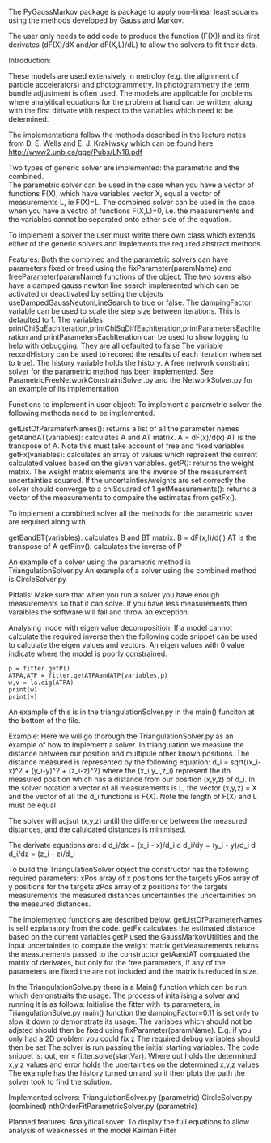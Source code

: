 The PyGaussMarkov package is package to apply non-linear least squares using the methods developed by Gauss and Markov.

The user only needs to add code to produce the function (F(X)) and its first derivates (dF(X)/dX and/or dF(X,L)/dL) to allow the solvers to fit their data.

Introduction:

These models are used extensively in metroloy (e.g. the alignment of particle accelerators) and photogrammetry. In photogrammetry the term bundle adjustment is often used.
The models are applicable for problems where analyitical equations for the problem at hand can be written, along with the first dirivate with respect to the variables which need to be determined.

The implementations follow the methods described in the lecture notes from D. E. Wells and E. J. Krakiwsky which can be found here http://www2.unb.ca/gge/Pubs/LN18.pdf

Two types of generic solver are implemented: the parametric and the combined.  
The parametric solver can be used in the case when you have a vector of functions F(X), which have variables vector X, equal a vector of measurements L, ie F(X)=L.
The combined solver can be used in the case when you have a vectro of functions F(X,L)=0, i.e. the measurements and the variables cannot be separated onto either side of the equation.

To implement a solver the user must wirite there own class which extends either of the generic solvers and implements the required abstract methods.

Features:
Both the combined and the parametric solvers can have parameters fixed or freed using the fixParameter(paramName) and freeParameter(paramName) functions of the object. 
The two sovers also have a damped gauss newton line search implemented which can be activated or deactivated by setting the objects useDampedGaussNeutonLineSearch to true or false.
The dampingFactor variable can be used to scale the step size between iterations. This is defaulted to 1.
The variables printChiSqEachIteration,printChiSqDiffEachIteration,printParametersEachIteration and printParametersEachIteration can be used to show logging to help with debugging. They are all defaulted to false
The variable recordHistory can be used to recored the results of each iteration (when set to true). The history variable holds the history.
A free network constraint solver for the parametric method has been implemented. See ParametricFreeNetworkConstraintSolver.py and the NetworkSolver.py for an example of its implementation

Functions to implement in user object:
To implement a parametric solver the following methods need to be implemented.

getListOfParameterNames(): returns a list of all the parameter names
getAandAT(variables): calculates A and AT matrix. A = dF(x)/d(x) AT is the transpose of A. Note this must take account of free and fixed variables
getFx(variables): calculates an array of values which represent the current calculated values based on the given variables.
getP(): returns the weight matrix. The weight matrix elements are the inverse of the measurement uncertainties squared. If the uncertainties/weights are set correctly the solver should converge to a chiSquared of 1
getMeasurements(): returns a vector of the measurements to compaire the estimates from getFx().
   
To implement a combined solver all the methods for the parametric sover are required along with.
    
getBandBT(variables): calculates B and BT matrix. B = dF(x,l)/d(l) AT is the transpose of A
getPinv(): calculates the inverse of P

An example of a solver using the parametric method is TriangulationSolver.py
An example of a solver using the combined method is CircleSolver.py

Pitfalls:
Make sure that when you run a solver you have enough measurements so that it can solve. If you have less measurements then varaibles the software will fail and throw an exception.

Analysing mode with eigen value decomposition:
If a model cannot calculate the required inverse then the following code snippet can be used to calculate the eigen values and vectors. An eigen values with 0 value indicate where the model is poorly constrained.
    
    p = fitter.getP() 
    ATPA,ATP = fitter.getATPAandATP(variables,p)
    w,v = la.eig(ATPA)
    print(w)
    print(v)   
    
An example of this is in the triangulationSolver.py in the main() funciton at the bottom of the file.

Example:
Here we will go thorough the TriangulationSolver.py as an example of how to implement a solver.
In triangulation we measure the distance between our position and multipule other known positions. The distance measured is represented by the following equation:
d_i = sqrt((x_i-x)^2 + (y_i-y)^2 + (z_i-z)^2)
where the (x_i,y_i,z_i) represent the ith measured position which has a distance from our position (x,y,z) of d_i.
In the solver notation a vector of all measurements is L, the vector (x,y,z) = X and the vector of all the d_i functions is F(X). Note the length of F(X) and L must be equal

The solver will adjsut (x,y,z) untill the difference between the measured distances, and the calulcated distances is minimised.

The derivate equations are:
d d_i/dx = (x_i - x)/d_i
d d_i/dy = (y_i - y)/d_i
d d_i/dz = (z_i - z)/d_i

To build the TriangulationSolver object the constructor has the following required parameters:
xPos array of x positions for the targets
yPos array of y positions for the targets
zPos array of z positions for the targets
measurements the measured distances
uncertainties the uncertainities on the measured distances.

The implemented functions are described below.
getListOfParameterNames is self explanatory from the code.
getFx calculates the estimated distance based on the current variables
getP used the GaussMarkovUtilities and the input uncertainties to compute the weight matrix
getMeasurements returns the measurements passed to the constructor
getAandAT compuated the matrix of derivates, but only for the free parameters, if any of the parameters are fixed the are not included and the matrix is reduced in size.

In the TriangulationSolve.py there is a Main() function which can be run which demonstraits the usage. The process of initalising a solver and running it is as follows:
Initialise the fitter with its parameters, in TriangulationSolve.py main() function the dampingFactor=0.11 is set only to slow it down to demonstrate its usage.
The variabes which should not be adjsted should then be fixed using fixParameter(paramName). E.g. if you only had a 2D problem you could fix z
The required debug variables should then be set
The solver is run passing the initial starting variables. The code snippet is: out, err = fitter.solve(startVar). Where out holds the determined x,y,z values and error holds the unertainties on the determined x,y,z values.
The example has the history turned on and so it then plots the path the solver took to find the solution.

Implemented solvers:
TriangulationSolver.py (parametric)
CircleSolver.py (combined)
nthOrderFitParametricSolver.py (parametric)

Planned features:
Analyitical sover: To display the full equations to allow analysis of weaknesses in the model
Kalman Filter